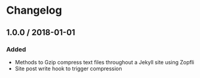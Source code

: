 # Changelog

## 1.0.0 / 2018-01-01

### Added

* Methods to Gzip compress text files throughout a Jekyll site using Zopfli
* Site post write hook to trigger compression
